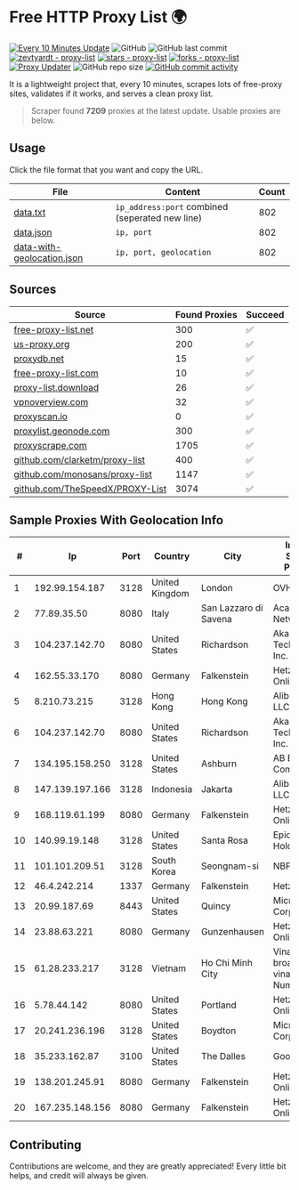 
# Free HTTP Proxy List 🌍

[![Every 10 Minutes Update](https://github.com/mertguvencli/http-proxy-list/actions/workflows/main.yml/badge.svg?branch=main)](https://github.com/mertguvencli/http-proxy-list/actions/workflows/main.yml)
![GitHub](https://img.shields.io/github/license/mertguvencli/http-proxy-list)
![GitHub last commit](https://img.shields.io/github/last-commit/mertguvencli/http-proxy-list)
[![zevtyardt - proxy-list](https://img.shields.io/static/v1?label=zevtyardt&message=proxy-list&color=blue&logo=github)](https://github.com/zevtyardt/proxy-list "Go to GitHub repo")
[![stars - proxy-list](https://img.shields.io/github/stars/zevtyardt/proxy-list?style=social)](https://github.com/zevtyardt/proxy-list)
[![forks - proxy-list](https://img.shields.io/github/forks/zevtyardt/proxy-list?style=social)](https://github.com/zevtyardt/proxy-list)
[![Proxy Updater](https://github.com/zevtyardt/proxy-list/workflows/Proxy%20Updater/badge.svg)](https://github.com/zevtyardt/proxy-list/actions?query=workflow:"Proxy+Updater")
![GitHub repo size](https://img.shields.io/github/repo-size/zevtyardt/proxy-list)
[![GitHub commit activity](https://img.shields.io/github/commit-activity/m/zevtyardt/proxy-list?logo=commits)](https://github.com/zevtyardt/proxy-list/commits/main)

It is a lightweight project that, every 10 minutes, scrapes lots of free-proxy sites, validates if it works, and serves a clean proxy list.

> Scraper found **7209** proxies at the latest update. Usable proxies are below.

## Usage

Click the file format that you want and copy the URL.

|File|Content|Count|
|----|-------|-----|
|[data.txt](https://raw.githubusercontent.com/mertguvencli/http-proxy-list/main/proxy-list/data.txt)|`ip_address:port` combined (seperated new line)|802|
|[data.json](https://raw.githubusercontent.com/mertguvencli/http-proxy-list/main/proxy-list/data.json)|`ip, port`|802|
|[data-with-geolocation.json](https://raw.githubusercontent.com/mertguvencli/http-proxy-list/main/proxy-list/data-with-geolocation.json)|`ip, port, geolocation`|802|

## Sources

|Source|Found Proxies|Succeed|
|------|-------------|-------|
|[free-proxy-list.net](https://free-proxy-list.net)|300|✅|
|[us-proxy.org](https://www.us-proxy.org)|200|✅|
|[proxydb.net](http://proxydb.net)|15|✅|
|[free-proxy-list.com](https://free-proxy-list.com/?page=&port=&type%5B%5D=http&type%5B%5D=https&up_time=0&search=Search)|10|✅|
|[proxy-list.download](https://www.proxy-list.download/HTTP)|26|✅|
|[vpnoverview.com](https://vpnoverview.com/privacy/anonymous-browsing/free-proxy-servers)|32|✅|
|[proxyscan.io](https://www.proxyscan.io)|0|✅|
|[proxylist.geonode.com](https://proxylist.geonode.com/api/proxy-list?limit=300&page=1&sort_by=lastChecked&sort_type=desc&protocols=http,https)|300|✅|
|[proxyscrape.com](https://api.proxyscrape.com/v2/?request=displayproxies&protocol=http&timeout=10000&country=all&ssl=all&anonymity=all)|1705|✅|
|[github.com/clarketm/proxy-list](https://raw.githubusercontent.com/clarketm/proxy-list/master/proxy-list-raw.txt)|400|✅|
|[github.com/monosans/proxy-list](https://raw.githubusercontent.com/monosans/proxy-list/main/proxies/http.txt)|1147|✅|
|[github.com/TheSpeedX/PROXY-List](https://raw.githubusercontent.com/TheSpeedX/PROXY-List/master/http.txt)|3074|✅|


## Sample Proxies With Geolocation Info

|#|Ip|Port|Country|City|Internet Service Provider|
|-|--|----|-------|----|-------------------------|
|1|192.99.154.187|3128|United Kingdom|London|OVH SAS|
|2|77.89.35.50|8080|Italy|San Lazzaro di Savena|Acantho Network|
|3|104.237.142.70|8080|United States|Richardson|Akamai Technologies, Inc.|
|4|162.55.33.170|8080|Germany|Falkenstein|Hetzner Online GmbH|
|5|8.210.73.215|3128|Hong Kong|Hong Kong|Alibaba.com LLC|
|6|104.237.142.70|8080|United States|Richardson|Akamai Technologies, Inc.|
|7|134.195.158.250|3128|United States|Ashburn|AB E-Commerce|
|8|147.139.197.166|3128|Indonesia|Jakarta|Alibaba.com LLC|
|9|168.119.61.199|8080|Germany|Falkenstein|Hetzner Online GmbH|
|10|140.99.19.148|3128|United States|Santa Rosa|EpicUp Holdings Inc|
|11|101.101.209.51|3128|South Korea|Seongnam-si|NBP|
|12|46.4.242.214|1337|Germany|Falkenstein|Hetzner|
|13|20.99.187.69|8443|United States|Quincy|Microsoft Corporation|
|14|23.88.63.221|8080|Germany|Gunzenhausen|Hetzner Online GmbH|
|15|61.28.233.217|3128|Vietnam|Ho Chi Minh City|Vinadata broadcast via vinagame AS Number|
|16|5.78.44.142|8080|United States|Portland|Hetzner Online GmbH|
|17|20.241.236.196|3128|United States|Boydton|Microsoft Corporation|
|18|35.233.162.87|3100|United States|The Dalles|Google LLC|
|19|138.201.245.91|8080|Germany|Falkenstein|Hetzner Online GmbH|
|20|167.235.148.156|8080|Germany|Falkenstein|Hetzner Online GmbH|



## Contributing

Contributions are welcome, and they are greatly appreciated! Every
little bit helps, and credit will always be given.

